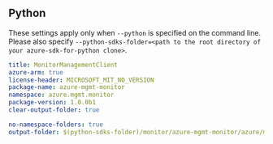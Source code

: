 ## Python

These settings apply only when `--python` is specified on the command line.
Please also specify `--python-sdks-folder=<path to the root directory of your azure-sdk-for-python clone>`.

``` yaml $(python)
title: MonitorManagementClient
azure-arm: true
license-header: MICROSOFT_MIT_NO_VERSION
package-name: azure-mgmt-monitor
namespace: azure.mgmt.monitor
package-version: 1.0.0b1
clear-output-folder: true
```

``` yaml $(python)
no-namespace-folders: true
output-folder: $(python-sdks-folder)/monitor/azure-mgmt-monitor/azure/mgmt/monitor
```
